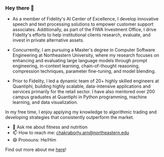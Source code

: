 ### Hey there 👋

* As a member of Fidelity's AI Center of Excellence, I develop innovative speech and text processing solutions to empower customer support associates. Additionally, as part of the FIWA Investment Office, I drive Fidelity's efforts to help institutional clients research, evaluate, and invest in private alternative assets.

* Concurrently, I am pursuing a Master's degree in Computer Software Engineering at Northeastern University, where my research focuses on enhancing and evaluating large language models through prompt engineering, in-context learning, chain-of-thought reasoning, compression techniques, parameter fine-tuning, and model blending.

* Prior to Fidelity, I led a dynamic team of 20+ highly skilled engineers at Quantiphi, building highly scalable, data-intensive applications and services primarily for the retail sector. I have also mentored over 200 campus graduates at Quantiphi in Python programming, machine learning, and data visualization.

In my free time, I enjoy applying my knowledge to algorithmic trading and developing strategies that consistently outperform the market.
- 💬 Ask me about fitness and nutrition
- 📫 How to reach me: chakraborty.arn@northeastern.edu
- 😄 Pronouns: He/Him

Find out more about me [here](https://arnabxtech.netlify.app/)!
